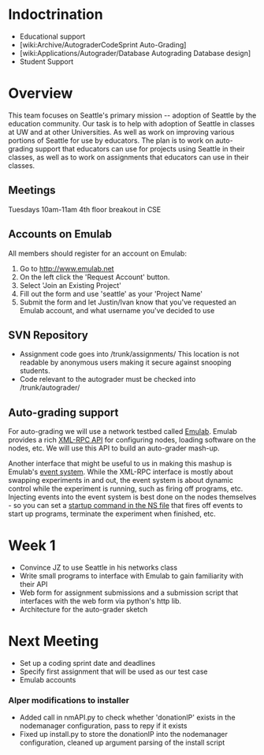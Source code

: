 # Indoctrination

 * Educational support
 * [wiki:Archive/AutograderCodeSprint Auto-Grading]
 * [wiki:Applications/Autograder/Database Autograding Database design]
 * Student Support 



# Overview

This team focuses on Seattle's primary mission -- adoption of Seattle by the education community. Our task is to help with adoption of Seattle in classes at UW and at other Universities. As well as work on improving various portions of Seattle for use by educators. The plan is to work on auto-grading support that educators can use for projects using Seattle in their classes, as well as to work on assignments that educators can use in their classes.

## Meetings

Tuesdays 10am-11am 4th floor breakout in CSE

## Accounts on Emulab

All members should register for an account on Emulab:
 1. Go to http://www.emulab.net
 2. On the left click the 'Request Account' button. 
 3. Select 'Join an Existing Project'
 4. Fill out the form and use 'seattle' as your 'Project Name'
 5. Submit the form and let Justin/Ivan know that you've requested an Emulab account, and what username you've decided to use

## SVN Repository

 * Assignment code goes into /trunk/assignments/ This location is not readable by anonymous users making it secure against snooping students.
 * Code relevant to the autograder must be checked into /trunk/autograder/

## Auto-grading support

For auto-grading we will use a network testbed called [Emulab](http://www.emulab.net/). Emulab provides a rich [XML-RPC API](https://www.emulab.net/xmlrpcapi.php3) for configuring nodes, loading software on the nodes, etc. We will use this API to build an auto-grader mash-up.

Another interface that might be useful to us in making this mashup is Emulab's [event system](http://users.emulab.net/trac/emulab/wiki/eventsystem). While the XML-RPC interface is mostly about swapping experiments in and out, the event system is about dynamic control while the experiment is running, such as firing off programs, etc. Injecting events into the event system is best done on the nodes themselves - so you can set a [startup command in the NS file](http://users.emulab.net/trac/emulab/wiki/nscommands#tb-set-node-startcmd) that fires off events to start up programs, terminate the experiment when finished, etc.

# Week 1
 * Convince JZ to use Seattle in his networks class
 * Write small programs to interface with Emulab to gain familiarity with their API
 * Web form for assignment submissions and a submission script that interfaces with the web form via python's http lib.
 * Architecture for the auto-grader sketch

# Next Meeting
 * Set up a coding sprint date and deadlines
 * Specify first assignment that will be used as our test case
 * Emulab accounts

### Alper modifications to installer
 * Added call in nmAPI.py to check whether 'donationIP' exists in the nodemanager configuration, pass to repy if it exists
 * Fixed up install.py to store the donationIP into the nodemanager configuration, cleaned up argument parsing of the install script